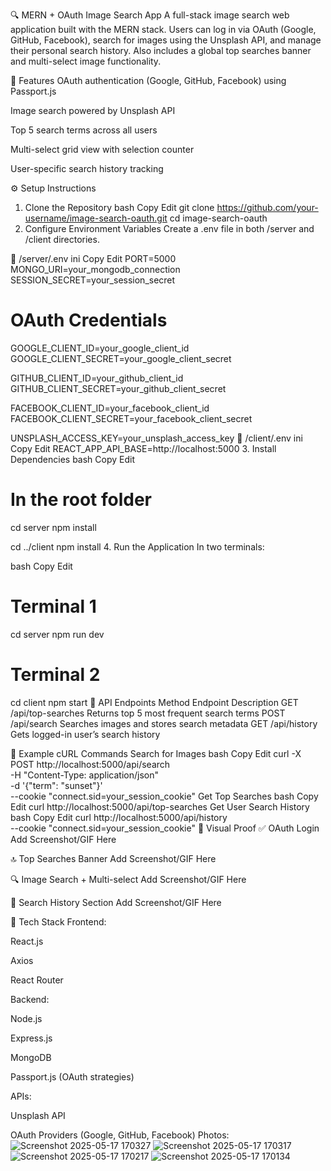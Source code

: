 🔍 MERN + OAuth Image Search App
A full-stack image search web application built with the MERN stack. Users can log in via OAuth (Google, GitHub, Facebook), search for images using the Unsplash API, and manage their personal search history. Also includes a global top searches banner and multi-select image functionality.

🚀 Features
OAuth authentication (Google, GitHub, Facebook) using Passport.js

Image search powered by Unsplash API

Top 5 search terms across all users

Multi-select grid view with selection counter

User-specific search history tracking

⚙️ Setup Instructions
1. Clone the Repository
bash
Copy
Edit
git clone https://github.com/your-username/image-search-oauth.git
cd image-search-oauth
2. Configure Environment Variables
Create a .env file in both /server and /client directories.

📁 /server/.env
ini
Copy
Edit
PORT=5000
MONGO_URI=your_mongodb_connection
SESSION_SECRET=your_session_secret

# OAuth Credentials
GOOGLE_CLIENT_ID=your_google_client_id
GOOGLE_CLIENT_SECRET=your_google_client_secret

GITHUB_CLIENT_ID=your_github_client_id
GITHUB_CLIENT_SECRET=your_github_client_secret

FACEBOOK_CLIENT_ID=your_facebook_client_id
FACEBOOK_CLIENT_SECRET=your_facebook_client_secret

UNSPLASH_ACCESS_KEY=your_unsplash_access_key
📁 /client/.env
ini
Copy
Edit
REACT_APP_API_BASE=http://localhost:5000
3. Install Dependencies
bash
Copy
Edit
# In the root folder
cd server
npm install

cd ../client
npm install
4. Run the Application
In two terminals:

bash
Copy
Edit
# Terminal 1
cd server
npm run dev

# Terminal 2
cd client
npm start
🧪 API Endpoints
Method	Endpoint	Description
GET	/api/top-searches	Returns top 5 most frequent search terms
POST	/api/search	Searches images and stores search metadata
GET	/api/history	Gets logged-in user’s search history

🧾 Example cURL Commands
Search for Images
bash
Copy
Edit
curl -X POST http://localhost:5000/api/search \
-H "Content-Type: application/json" \
-d '{"term": "sunset"}' \
--cookie "connect.sid=your_session_cookie"
Get Top Searches
bash
Copy
Edit
curl http://localhost:5000/api/top-searches
Get User Search History
bash
Copy
Edit
curl http://localhost:5000/api/history \
--cookie "connect.sid=your_session_cookie"
📸 Visual Proof
✅ OAuth Login
Add Screenshot/GIF Here

🔝 Top Searches Banner
Add Screenshot/GIF Here

🔍 Image Search + Multi-select
Add Screenshot/GIF Here

📜 Search History Section
Add Screenshot/GIF Here

📌 Tech Stack
Frontend:

React.js

Axios

React Router

Backend:

Node.js

Express.js

MongoDB

Passport.js (OAuth strategies)

APIs:

Unsplash API


OAuth Providers (Google, GitHub, Facebook) 
Photos: 
![Screenshot 2025-05-17 170327](https://github.com/user-attachments/assets/042ca2eb-af22-4dea-b012-3ae9dbbd823f)
![Screenshot 2025-05-17 170317](https://github.com/user-attachments/assets/c970b3b8-e75d-4f0a-ba7b-6177e920ab54)
![Screenshot 2025-05-17 170217](https://github.com/user-attachments/assets/2e32c34c-9699-45dc-8ff5-4649c5d3dd6e)
![Screenshot 2025-05-17 170134](https://github.com/user-attachments/assets/d23c2b92-f37b-49c9-95cb-53f7c34d3449)
